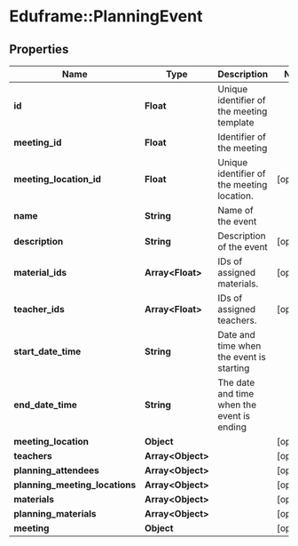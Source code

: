 # Eduframe::PlanningEvent

## Properties
Name | Type | Description | Notes
------------ | ------------- | ------------- | -------------
**id** | **Float** | Unique identifier of the meeting template | 
**meeting_id** | **Float** | Identifier of the meeting | 
**meeting_location_id** | **Float** | Unique identifier of the meeting location. | [optional] 
**name** | **String** | Name of the event | 
**description** | **String** | Description  of the event | [optional] 
**material_ids** | **Array&lt;Float&gt;** | IDs of assigned materials. | [optional] 
**teacher_ids** | **Array&lt;Float&gt;** | IDs of assigned teachers. | [optional] 
**start_date_time** | **String** | Date and time when the event is starting | 
**end_date_time** | **String** | The date and time when the event is ending | 
**meeting_location** | **Object** |  | [optional] 
**teachers** | **Array&lt;Object&gt;** |  | [optional] 
**planning_attendees** | **Array&lt;Object&gt;** |  | [optional] 
**planning_meeting_locations** | **Array&lt;Object&gt;** |  | [optional] 
**materials** | **Array&lt;Object&gt;** |  | [optional] 
**planning_materials** | **Array&lt;Object&gt;** |  | [optional] 
**meeting** | **Object** |  | [optional] 


